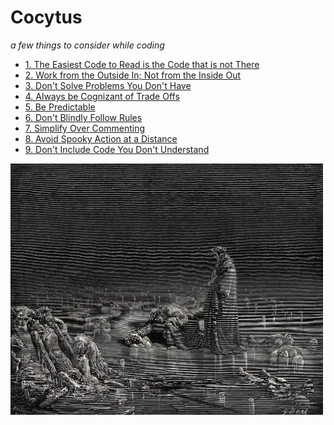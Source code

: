 # Cocytus
_a few things to consider while coding_

- [1. The Easiest Code to Read is the Code that is not There](Concise.md)
- [2. Work from the Outside In; Not from the Inside Out](Outside.md)
- [3. Don't Solve Problems You Don't Have](Optimize.md)
- [4. Always be Cognizant of Trade Offs](Cognizant.md)
- [5. Be Predictable](Predictable.md)
- [6. Don't Blindly Follow Rules](Rules.md)
- [7. Simplify Over Commenting](Commenting.md)
- [8. Avoid Spooky Action at a Distance](Spooky.md)
- [9. Don't Include Code You Don't Understand](Understand.md)


<p>
  <img src="07bic0ao8d571.jpg" width=500>
</p>
